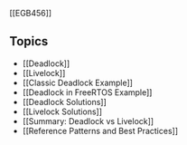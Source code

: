 [[EGB456]]

## Topics

- [[Deadlock]]
- [[Livelock]]
- [[Classic Deadlock Example]]
- [[Deadlock in FreeRTOS Example]]
- [[Deadlock Solutions]]
- [[Livelock Solutions]]
- [[Summary: Deadlock vs Livelock]]
- [[Reference Patterns and Best Practices]]
